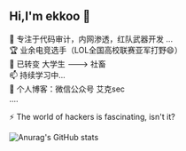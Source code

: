 ## Hi,I'm ekkoo 👋  
🌱 专注于代码审计，内网渗透，红队武器开发 ...  
🏆 业余电竞选手（LOL全国高校联赛亚军打野😄）   
🔭 已转变 大学生 ---> 社畜    
📫 持续学习中...   
💬 个人博客：微信公众号 艾克sec  
....  

⚡ The world of hackers is fascinating, isn't it?  


![Anurag's GitHub stats](https://github-readme-stats.vercel.app/api?username=ekkoo-z)
<!--
**ekkoo-z/ekkoo-z** is a ✨ _special_ ✨ repository because its `README.md` (this file) appears on your GitHub profile.

Here are some ideas to get you started:

- 🔭 I’m currently working on ...
- 🌱 I’m currently learning ...
- 👯 I’m looking to collaborate on ...
- 🤔 I’m looking for help with ...
- 💬 Ask me about ...
- 📫 How to reach me: ...
- 😄 Pronouns: ...
- ⚡ Fun fact: ...
-->

